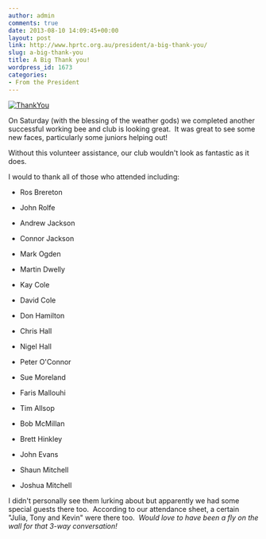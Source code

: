 ```yaml
---
author: admin
comments: true
date: 2013-08-10 14:09:45+00:00
layout: post
link: http://www.hprtc.org.au/president/a-big-thank-you/
slug: a-big-thank-you
title: A Big Thank you!
wordpress_id: 1673
categories:
- From the President
---
```


[![ThankYou](http://www.hprtc.org.au/wp-content/uploads/2013/08/ThankYou.png)](http://www.hprtc.org.au/wp-content/uploads/2013/08/ThankYou.png)

On Saturday (with the blessing of the weather gods) we completed another successful working bee and club is looking great.  It was great to see some new faces, particularly some juniors helping out!

Without this volunteer assistance, our club wouldn't look as fantastic as it does.

I would to thank all of those who attended including:



	
  * Ros Brereton

	
  * John Rolfe

	
  * Andrew Jackson

	
  * Connor Jackson

	
  * Mark Ogden

	
  * Martin Dwelly

	
  * Kay Cole

	
  * David Cole

	
  * Don Hamilton

	
  * Chris Hall

	
  * Nigel Hall

	
  * Peter O'Connor

	
  * Sue Moreland

	
  * Faris Mallouhi

	
  * Tim Allsop

	
  * Bob McMillan

	
  * Brett Hinkley

	
  * John Evans

	
  * Shaun Mitchell

	
  * Joshua Mitchell


I didn't personally see them lurking about but apparently we had some special guests there too.  According to our attendance sheet, a certain "Julia, Tony and Kevin" were there too.  _Would love to have been a fly on the wall for that 3-way conversation!_
